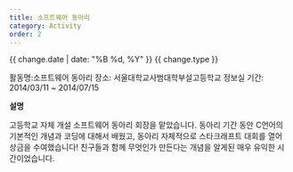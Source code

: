 ```yaml
---
title: 소프트웨어 동아리
category: Activity
order: 2
---
```

<p><span class="date">{{ change.date | date: "%B %d, %Y" }}</span> <span class="badge {{ change.type }}">{{ change.type }}</span></p>

활동명:소프트웨어 동아리
장소: 서울대학교사범대학부설고등학교 정보실
기간: 2014/03/11 ~ 2014/07/15

**설명**

고등학교 자체 개설 소프트웨어 동아리 회장을 맡았습니다.
동아리 기간 동안 C언어의 기본적인 개념과 코딩에 대해서 배웠고,
동아리 자체적으로 스타크래프트 대회를 열어 상금을 수여했습니다!
친구들과 함께 무엇인가 만든다는 개념을 알게된 매우 유익한 시간이었습니다.

